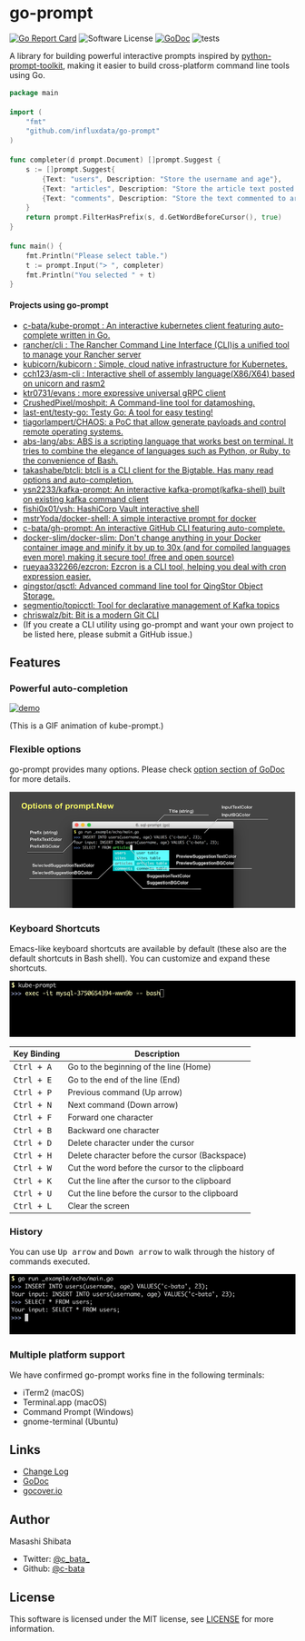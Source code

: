 # go-prompt

[![Go Report Card](https://goreportcard.com/badge/github.com/c-bata/go-prompt)](https://goreportcard.com/report/github.com/c-bata/go-prompt)
![Software License](https://img.shields.io/badge/license-MIT-brightgreen.svg?style=flat-square)
[![GoDoc](https://godoc.org/github.com/c-bata/go-prompt?status.svg)](https://godoc.org/github.com/c-bata/go-prompt) 
![tests](https://github.com/c-bata/go-prompt/workflows/tests/badge.svg)

A library for building powerful interactive prompts inspired by [python-prompt-toolkit](https://github.com/jonathanslenders/python-prompt-toolkit),
making it easier to build cross-platform command line tools using Go.

```go
package main

import (
	"fmt"
	"github.com/influxdata/go-prompt"
)

func completer(d prompt.Document) []prompt.Suggest {
	s := []prompt.Suggest{
		{Text: "users", Description: "Store the username and age"},
		{Text: "articles", Description: "Store the article text posted by user"},
		{Text: "comments", Description: "Store the text commented to articles"},
	}
	return prompt.FilterHasPrefix(s, d.GetWordBeforeCursor(), true)
}

func main() {
	fmt.Println("Please select table.")
	t := prompt.Input("> ", completer)
	fmt.Println("You selected " + t)
}
```

#### Projects using go-prompt

* [c-bata/kube-prompt : An interactive kubernetes client featuring auto-complete written in Go.](https://github.com/c-bata/kube-prompt)
* [rancher/cli : The Rancher Command Line Interface (CLI)is a unified tool to manage your Rancher server](https://github.com/rancher/cli)
* [kubicorn/kubicorn : Simple, cloud native infrastructure for Kubernetes.](https://github.com/kubicorn/kubicorn)
* [cch123/asm-cli : Interactive shell of assembly language(X86/X64) based on unicorn and rasm2](https://github.com/cch123/asm-cli)
* [ktr0731/evans : more expressive universal gRPC client](https://github.com/ktr0731/evans)
* [CrushedPixel/moshpit: A Command-line tool for datamoshing.](https://github.com/CrushedPixel/moshpit)
* [last-ent/testy-go: Testy Go: A tool for easy testing!](https://github.com/last-ent/testy-go)
* [tiagorlampert/CHAOS: a PoC that allow generate payloads and control remote operating systems.](https://github.com/tiagorlampert/CHAOS)
* [abs-lang/abs: ABS is a scripting language that works best on terminal. It tries to combine the elegance of languages such as Python, or Ruby, to the convenience of Bash.](https://github.com/abs-lang/abs)
* [takashabe/btcli: btcli is a CLI client for the Bigtable. Has many read options and auto-completion.](https://github.com/takashabe/btcli)
* [ysn2233/kafka-prompt: An interactive kafka-prompt(kafka-shell) built on existing kafka command client](https://github.com/ysn2233/kafka-prompt)
* [fishi0x01/vsh: HashiCorp Vault interactive shell](https://github.com/fishi0x01/vsh)
* [mstrYoda/docker-shell: A simple interactive prompt for docker](https://github.com/mstrYoda/docker-shell)
* [c-bata/gh-prompt: An interactive GitHub CLI featuring auto-complete.](https://github.com/c-bata/gh-prompt)
* [docker-slim/docker-slim: Don't change anything in your Docker container image and minify it by up to 30x (and for compiled languages even more) making it secure too! (free and open source)](https://github.com/docker-slim/docker-slim)
* [rueyaa332266/ezcron: Ezcron is a CLI tool, helping you deal with cron expression easier.](https://github.com/rueyaa332266/ezcron)
* [qingstor/qsctl: Advanced command line tool for QingStor Object Storage.](https://github.com/qingstor/qsctl)
* [segmentio/topicctl: Tool for declarative management of Kafka topics](https://github.com/segmentio/topicctl)
* [chriswalz/bit: Bit is a modern Git CLI](https://github.com/chriswalz/bit)
* (If you create a CLI utility using go-prompt and want your own project to be listed here, please submit a GitHub issue.)

## Features

### Powerful auto-completion

[![demo](https://github.com/c-bata/assets/raw/master/go-prompt/kube-prompt.gif)](https://github.com/c-bata/kube-prompt)

(This is a GIF animation of kube-prompt.)

### Flexible options

go-prompt provides many options. Please check [option section of GoDoc](https://godoc.org/github.com/c-bata/go-prompt#Option) for more details.

[![options](https://github.com/c-bata/assets/raw/master/go-prompt/prompt-options.png)](#flexible-options)

### Keyboard Shortcuts

Emacs-like keyboard shortcuts are available by default (these also are the default shortcuts in Bash shell).
You can customize and expand these shortcuts.

[![keyboard shortcuts](https://github.com/c-bata/assets/raw/master/go-prompt/keyboard-shortcuts.gif)](#keyboard-shortcuts)

Key Binding          | Description
---------------------|---------------------------------------------------------
<kbd>Ctrl + A</kbd>  | Go to the beginning of the line (Home)
<kbd>Ctrl + E</kbd>  | Go to the end of the line (End)
<kbd>Ctrl + P</kbd>  | Previous command (Up arrow)
<kbd>Ctrl + N</kbd>  | Next command (Down arrow)
<kbd>Ctrl + F</kbd>  | Forward one character
<kbd>Ctrl + B</kbd>  | Backward one character
<kbd>Ctrl + D</kbd>  | Delete character under the cursor
<kbd>Ctrl + H</kbd>  | Delete character before the cursor (Backspace)
<kbd>Ctrl + W</kbd>  | Cut the word before the cursor to the clipboard
<kbd>Ctrl + K</kbd>  | Cut the line after the cursor to the clipboard
<kbd>Ctrl + U</kbd>  | Cut the line before the cursor to the clipboard
<kbd>Ctrl + L</kbd>  | Clear the screen

### History

You can use <kbd>Up arrow</kbd> and <kbd>Down arrow</kbd> to walk through the history of commands executed.

[![History](https://github.com/c-bata/assets/raw/master/go-prompt/history.gif)](#history)

### Multiple platform support

We have confirmed go-prompt works fine in the following terminals:

* iTerm2 (macOS)
* Terminal.app (macOS)
* Command Prompt (Windows)
* gnome-terminal (Ubuntu)

## Links

* [Change Log](./CHANGELOG.md)
* [GoDoc](http://godoc.org/github.com/c-bata/go-prompt)
* [gocover.io](https://gocover.io/github.com/c-bata/go-prompt)

## Author

Masashi Shibata

* Twitter: [@c\_bata\_](https://twitter.com/c_bata_/)
* Github: [@c-bata](https://github.com/c-bata/)

## License

This software is licensed under the MIT license, see [LICENSE](./LICENSE) for more information.

